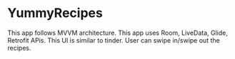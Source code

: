 # YummyRecipes
This app follows MVVM architecture. This app uses Room, LiveData, Glide, Retrofit APis. This UI is similar to tinder. User can swipe in/swipe out the recipes.
